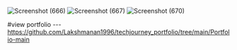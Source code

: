 ![Screenshot (666)](https://user-images.githubusercontent.com/93995646/211019095-d4823e38-d7bb-4793-9415-1b3dc1df4ed5.png)
![Screenshot (667)](https://user-images.githubusercontent.com/93995646/211019390-42a866c5-fd74-44e4-a320-18bffcb65878.png)
![Screenshot (670)](https://user-images.githubusercontent.com/93995646/211019589-5ef6134c-baba-4e1a-a309-204c8d3a3919.png)


#view portfolio ---https://github.com/Lakshmanan1996/techjourney_portfolio/tree/main/Portfolio-main
